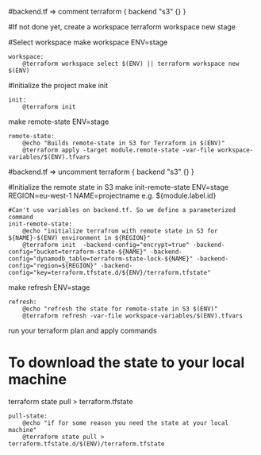 #backend.tf => comment
terraform {
 backend "s3" {}
}

#If not done yet, create a workspace
terraform workspace new stage

#Select workspace
make workspace ENV=stage
```
workspace:
	@terraform workspace select $(ENV) || terraform workspace new $(ENV)
```

#Initialize the project
make init

```
init:
	@terraform init
```

make remote-state ENV=stage
```
remote-state:
	@echo "Builds remote-state in S3 for Terraform in $(ENV)"
	@terraform apply -target module.remote-state -var-file workspace-variables/$(ENV).tfvars
```

#backend.tf => uncomment
terraform {
  backend "s3" {}
}

#Initialize the remote state in S3
make init-remote-state ENV=stage REGION=eu-west-1 NAME=projectname e.g. ${module.label.id}
```
#Can't use variables on backend.tf. So we define a parameterized command
init-remote-state:
	@echo "initialize terrafrom with remote state in S3 for ${NAME}-$(ENV) environment in ${REGION}"
	@terraform init  -backend-config="encrypt=true" -backend-config="bucket=terraform-state-${NAME}" -backend-config="dynamodb_table=terraform-state-lock-${NAME}" -backend-config="region=${REGION}" -backend-config="key=terraform.tfstate.d/${ENV}/terraform.tfstate"
```

make refresh ENV=stage
```
refresh:
	@echo "refresh the state for remote-state in S3 $(ENV)"
	@terraform refresh -var-file workspace-variables/$(ENV).tfvars
```

run your terraform plan and apply commands

# To download the state to your local machine
terraform state pull > terraform.tfstate
``` 
pull-state:
	@echo "if for some reason you need the state at your local machine"
	@terraform state pull > terraform.tfstate.d/$(ENV)/terraform.tfstate

```